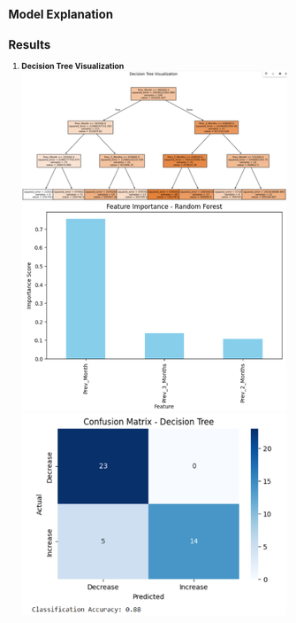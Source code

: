 ## Model Explanation

## Results
1. **Decision Tree Visualization**
![Alt text](Decision_Tree_Visualization.png)
![Alt text](Feature_Importance_Random_Forest.png)
![Alt text](Confusion_Matrix_Decision_Tree.png)

